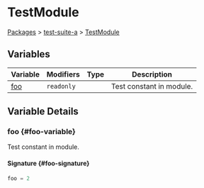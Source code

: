# TestModule

[Packages](/) \> [test-suite-a](/test-suite-a/) \> [TestModule](/test-suite-a/testmodule-namespace/)

## Variables

| Variable | Modifiers | Type | Description |
| - | - | - | - |
| [foo](/test-suite-a/testmodule-namespace/#foo-variable) | `readonly` | | Test constant in module. |

## Variable Details

### foo {#foo-variable}

Test constant in module.

#### Signature {#foo-signature}

```typescript
foo = 2
```
